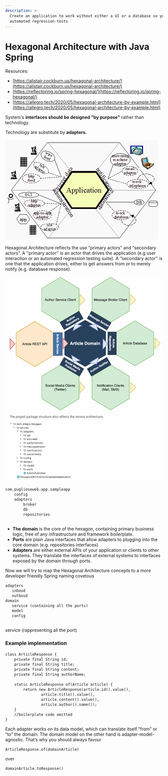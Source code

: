 ```yaml
---
description: >-
  Create an application to work without either a UI or a database so you can run
  automated regression-tests
---
```


# Hexagonal Architecture with Java Spring

Resources:

* [https://alistair.cockburn.us/hexagonal-architecture/](https://alistair.cockburn.us/hexagonal-architecture/)
* [https://reflectoring.io/spring-hexagonal/](https://reflectoring.io/spring-hexagonal/)
* [https://allegro.tech/2020/05/hexagonal-architecture-by-example.html](https://allegro.tech/2020/05/hexagonal-architecture-by-example.html)

System's **interfaces should be designed "by purpose"** rather than technology.

Technology are substitute by **adaptors.**

![](<../../.gitbook/assets/image (18) (1) (1).png>)

Hexagonal Architecture reflects the use “primary actors” and “secondary actors”. A ‘’primary actor’’ is an actor that drives the application (e.g user interaction or an automated regression testing suite). A ‘’secondary actor’’ is one that the application drives, either to get answers from or to merely notify (e.g. database response).

![](<../../.gitbook/assets/image (9) (1) (1) (1) (1).png>)

```
com.puglieseweb.app.sampleapp
    config
    adapters
        broker
        db
        repositories
        
```

* **The domain** is the core of the hexagon, containing primary business logic, free of any infrastructure and framework boilerplate.
* **Ports** are plain Java interfaces that allow adapters to plugging into the core domain (e.g. repositories interfaces)
* **Adapters** are either external APIs of your application or clients to other systems. They translate the interfaces of external systems to interfaces exposed by the domain through ports.

Now we will try to map the Hexagonal Architecture concepts to a more developer friendly Spring naming covetous

```
adapters
   inboud
   outboud
domain
   service (containing all the ports)
   model
   config
   
```

service (rappresenting all the port)

### Example implementation

```
class ArticleResponse {
    private final String id;
    private final String title;
    private final String content;
    private final String authorName;

    static ArticleResponse of(Article article) {
        return new ArticleResponse(article.id().value(),
                article.title().value(),
                article.content().value(),
                article.author().name());
    }
    //boilerplate code omitted
}
```

Each adapter works on its data model, which can translate itself “from” or “to” the domain. The domain model on the other hand is adapter-model-agnostic. That’s why you should always favour

```
ArticleResponse.of(domainArticle) 
```

over

```
domainArticle.toResponse()
```
